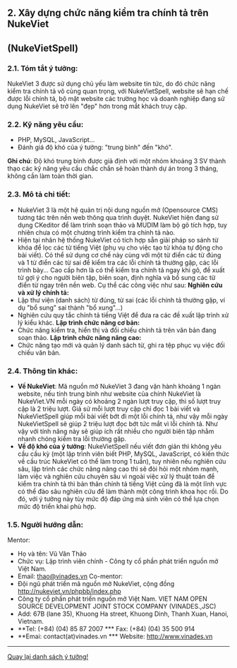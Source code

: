 ## 2. Xây dựng chức năng kiểm tra chính tả trên NukeViet ##
## (NukeVietSpell) ##
### 2.1.	Tóm tắt ý tưởng: ###
NukeViet 3 được sử dụng chủ yếu làm website tin tức, do đó chức năng kiểm tra chính tả vô cùng quan trọng, với NukeVietSpell, website sẽ hạn chế được lỗi chính tả, bộ mặt website các trường học và doanh nghiệp đang sử dụng NukeViet sẽ trở lên "đẹp" hơn trong mắt khách truy cập.
### 2.2.	Kỹ năng yêu cầu: ###
  * PHP, MySQL, JavaScript…
  * Đánh giá độ khó của ý tưởng: "trung bình" đến "khó".

**Ghi chú**: Độ khó trung bình được giả định với một nhóm khoảng 3 SV thành thạo các kỹ năng yêu cầu chắc chắn sẽ hoàn thành dự án trong 3 tháng, không cần làm toàn thời gian.
### 2.3.	Mô tả chi tiết: ###
  * NukeViet 3 là một hệ quản trị nội dung nguồn mở (Opensource CMS) tương tác trên nền web thông qua trình duyệt. NukeViet hiện đang sử dụng CKeditor để làm trình soạn thảo và MUDIM làm bộ gõ tích hợp, tuy nhiên chưa có một chương trình kiểm tra chính tả nào.
  * Hiện tại nhân hệ thống NukeViet có tích hợp sẵn giải pháp so sánh từ khóa để lọc các từ tiếng Việt (phụ vụ cho việc tạo từ khóa tự động cho bài viết). Có thể sử dụng cơ chế này cùng với một từ điển các từ đúng và 1 từ điển các từ sai để kiểm tra các lỗi chính tả thường gặp, các lỗi trình bày... Cao cấp hơn là có thể kiểm tra chính tả ngay khi gõ, đề xuất từ gợi ý cho người biên tập, biên soạn, định nghĩa và bổ sung các từ điển từ ngay trên nền web. Cụ thể các công việc như sau:
**Nghiên cứu và xử lý chính tả:**
  * Lập thư viện (danh sách) từ đúng, từ sai (các lỗi chính tả thường gặp, ví dụ "bổ sung" sai thành "bổ xung"...)
  * Nghiên cứu quy tắc chính tả tiếng Việt để đưa ra các đề xuất lập trình xử lý kiểu khác.
**Lập trình chức năng cơ bản:**
  * Chức năng kiểm tra, hiển thị và đối chiếu chính tả trên văn bản đang soạn thảo.
**Lập trình chức năng nâng cao:**
  * Chức năng tạo mới và quản lý danh sách từ, ghi ra tệp phục vụ việc đối chiếu văn bản.
### 2.4.	Thông tin khác: ###
  * **Về NukeViet**: Mã nguồn mở NukeViet 3 đang vận hành khoảng 1 ngàn website, nếu tính trung bình như website của chính NukeViet là NukeViet.VN mỗi ngày có khoảng 2 ngàn lượt truy cập, thì số lượt truy cập là 2 triệu lượt. Giả sử mỗi lượt truy cập chỉ đọc 1 bài viết và NukeVietSpell giúp mỗi bài viết bớt đi một lỗi chính tả, như vậy mỗi ngày NukeVietSpell sẽ giúp 2 triệu lượt đọc bớt tức mắt vì lỗi chính tả. Như vậy với tính năng này sẽ giúp ích rất nhiều cho người biên tập nhằm nhanh chóng kiểm tra lỗi thường gặp.
  * **Về độ khó của ý tưởng**: NukeVietSpell nếu viết đơn giản thì không yêu cầu cầu kỳ (một lập trình viên biết PHP, MySQL, JavaScript, có kiến thức về cấu trúc NukeViet có thể làm trong 1 tuần), tuy nhiên nếu nghiên cứu sâu, lập trình các chức năng nâng cao thì sẽ đòi hỏi một nhóm mạnh, làm việc và nghiên cứu chuyên sâu vì ngoài việc xử lý thuật toán để kiểm tra chính tả thì bản thân chính tả tiếng Việt cũng đã là một lĩnh vực có thể đào sâu nghiên cứu để làm thành một công trình khoa học rồi. Do đó, với ý tưởng này tùy mức độ đáp ứng mà sinh viên có thể lựa chọn mức độ triển khai phù hợp.
### 1.5.	Người hướng dẫn: ###
Mentor:
  * Họ và tên: Vũ Văn Thảo
  * Chức vụ: Lập trình viên chính - Công ty cổ phần phát triển nguồn mở Việt Nam.
  * Email: thao@vinades.vn
Co-mentor:
  * Đội ngũ phát triển mã nguồn mở NukeViet, cộng đồng http://nukeviet.vn/phpbb/index.php
  * Công ty cổ phần phát triển nguồn mở Việt Nam.
VIET NAM OPEN SOURCE DEVELOPMENT JOINT STOCK COMPANY (VINADES.,JSC)
  * Add: 67B (lane 35), Khuong Ha street, Khuong Dinh, Thanh Xuan, Hanoi, Vietnam.
  * **Tel: (+84) (04) 85 87 2007
  *** Fax: (+84) (04) 35 500 914
  * **Emai: contact(at)vinades.vn
  *** Website: http://www.vinades.vn

---

[Quay lại danh sách ý tưởng!](http://code.google.com/p/nuke-viet/wiki/ideasMHST2011)